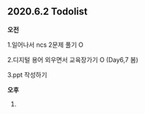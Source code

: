 ## 2020.6.2 Todolist

**오전**

1.일어나서 ncs 2문제 풀기 O

2.디지털 용어 외우면서 교육장가기 O (Day6,7 봄)

3.ppt 작성하기



**오후**

1.